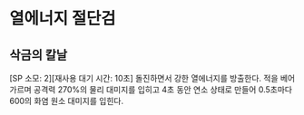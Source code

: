 # 열에너지 절단검

## 삭금의 칼날

[SP 소모: 2][재사용 대기 시간: 10초] 돌진하면서 강한 열에너지를 방출한다. 적을 베어 가르며 공격력 270%의 물리 대미지를 입히고 4초 동안 연소 상태로 만들어 0.5초마다 600의 화염 원소 대미지를 입힌다.
